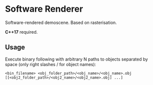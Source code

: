 # Software Renderer
Software-rendered demoscene. Based on rasterisation. 

**C++17** required.

## Usage
Execute binary following with arbitrary N paths to objects separated by space (only right slashes / for object names):

`<bin_filename> <obj_folder_path>/<obj_name>/<obj_name>.obj [[<obj2_folder_path>/<obj2_name>/<obj2_name>.obj] ...]`
